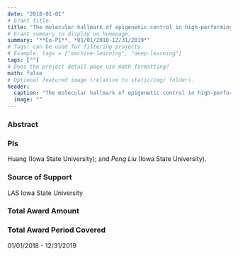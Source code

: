 ```yaml
---
date: "2018-01-01"
# Grant title.
title: "The molecular hallmark of epigenetic control in high-performing yeast"
# Grant summary to display on homepage.
summary: "**Co-PI**, *01/01/2018-12/31/2019*"
# Tags: can be used for filtering projects.
# Example: tags = ["machine-learning", "deep-learning"]
tags: [""]
# Does the project detail page use math formatting?
math: false
# Optional featured image (relative to static/img/ folder).
header:
  caption: "The molecular hallmark of epigenetic control in high-performing yeast"
  image: ""
---
```


### Abstract

### PIs
Huang (Iowa State University); and *Peng Liu* (Iowa State University).

### Source of Support
LAS Iowa State University

### Total Award Amount


### Total Award Period Covered
01/01/2018 - 12/31/2019

